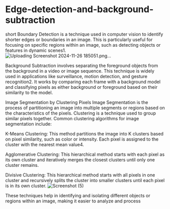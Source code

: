 # Edge-detection-and-background-subtraction


short Boundary Detection is a technique used in computer vision to identify shorter edges or boundaries in an image. This is particularly useful for focusing on specific regions within an image, such as detecting objects or features in dynamic scenes1.
![Uploading Screenshot 2024-11-26 185051.png…]()

Background Subtraction involves separating the foreground objects from the background in a video or image sequence. This technique is widely used in applications like surveillance, motion detection, and gesture recognition2. It works by comparing each frame with a background model and classifying pixels as either background or foreground based on their similarity to the model.

Image Segmentation by Clustering Pixels
Image Segmentation is the process of partitioning an image into multiple segments or regions based on the characteristics of the pixels. Clustering is a technique used to group similar pixels together. Common clustering algorithms for image segmentation include:

K-Means Clustering: This method partitions the image into K clusters based on pixel similarity, such as color or intensity. Each pixel is assigned to the cluster with the nearest mean value4.

Agglomerative Clustering: This hierarchical method starts with each pixel as its own cluster and iteratively merges the closest clusters until only one cluster remains.

Divisive Clustering: This hierarchical method starts with all pixels in one cluster and recursively splits the cluster into smaller clusters until each pixel is in its own cluster.
![Screenshot (5)](https://github.com/user-attachments/assets/59337965-f44a-44f7-bb33-f16450bee2d5)

These techniques help in identifying and isolating different objects or regions within an image, making it easier to analyze and process

